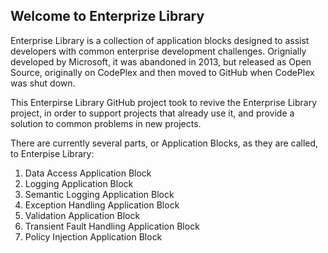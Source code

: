 ## Welcome to Enterprize Library

Enterprise Library is a collection of application blocks designed to assist developers with common enterprise development challenges. Orignially developed by Microsoft, it was abandoned in 2013, but released as Open Source, originally on CodePlex and then moved to GitHub when CodePlex was shut down.

This Enterpirse Library GitHub project took to revive the Enterprise Library project, in order to support projects that already use it, and provide a solution to common problems in new projects.

There are currently several parts, or Application Blocks, as they are called, to Enterpise Library:
1. Data Access Application Block
2. Logging Application Block
3. Semantic Logging Application Block
4. Exception Handling Application Block
5. Validation Application Block
6. Transient Fault Handling Application Block
7. Policy Injection Application Block
